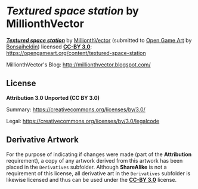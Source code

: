 # *Textured space station* by MillionthVector

[***Textured space station***](https://opengameart.org/content/textured-space-station) by [MillionthVector](http://millionthvector.blogspot.com/) (submitted to [Open Game Art](https://opengameart.org/) by [Bonsaiheldin](https://opengameart.org/users/bonsaiheldin)) licensed [**CC-BY 3.0**](https://creativecommons.org/licenses/by/3.0/): https://opengameart.org/content/textured-space-station

MillionthVector's Blog: http://millionthvector.blogspot.com/

## License
**Attribution 3.0 Unported (CC BY 3.0)**

Summary: https://creativecommons.org/licenses/by/3.0/

Legal: https://creativecommons.org/licenses/by/3.0/legalcode

## Derivative Artwork

For the purpose of indicating if changes were made (part of the **Attribution** requirement), a copy of any artwork derived from this artwork has been placed in the `Derivatives` subfolder. Although **ShareAlike** is not a requirement of this license, all derivative art in the `Derivatives` subfolder is likewise licensed and thus can be used under the [**CC-BY 3.0**](https://creativecommons.org/licenses/by/3.0/) license.